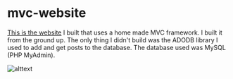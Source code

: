 mvc-website
===========

[This is the website](http://roomatematcher.com/) I built that uses a home made MVC framework. I built it from the ground up. The only thing I didn't build was the ADODB library I used to add and get posts to the database. The database used was MySQL (PHP MyAdmin).

![alttext][website]

[website]: http://i.imgur.com/e7kHw8W.jpg
